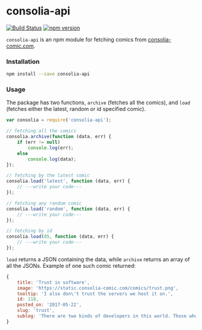 # consolia-api
[![Build Status](https://travis-ci.org/anaskhan96/consolia-api.svg?branch=master)](https://travis-ci.org/anaskhan96/consolia-api)
[![npm version](https://badge.fury.io/js/consolia-api.svg)](https://badge.fury.io/js/consolia-api)

`consolia-api` is an npm module for fetching comics from [consolia-comic.com](https://consolia-comic.com).

### Installation

```bash
npm install --save consolia-api
```

### Usage

The package has two functions, `archive` (fetches all the comics), and `load` (fetches either the latest, random or id specified comic).

```javascript
var consolia = require('consolia-api');

// fetching all the comics
consolia.archive(function (data, err) {
	if (err != null)
		console.log(err);
	else
		console.log(data);
});

// fetching by the latest comic
consolia.load('latest', function (data, err) {
	// ---write your code---
});

// fetching any random comic
consolia.load('random', function (data, err) {
	// ---write your code---
});

// fetching by id
consolia.load(85, function (data, err) {
	// ---write your code---
});
```
`load` returns a JSON containing the data, while `archive` returns an array of all the JSONs. Example of one such comic returned:
```javascript
{ 
    title: 'Trust in software',
    image: 'https://static.consolia-comic.com/comics/trust.png',
    tooltip: 'I also don\'t trust the servers we host it on.',
    id: 118,
    posted_on: '2017-05-22',
    slug: 'trust',
    sublog: 'There are two kinds of developers in this world. Those who don\'t trust software, and those other devs who also do not trust software.'
}
```